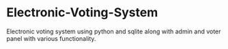 # Electronic-Voting-System
Electronic voting system using python and sqlite along with admin and voter panel with various functionality.
